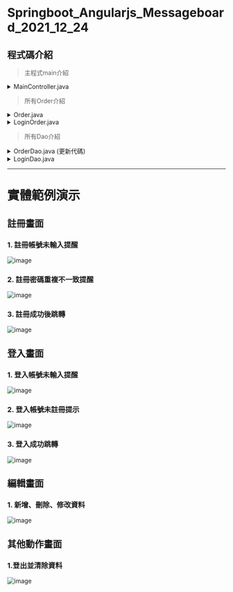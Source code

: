 <h1> Springboot_Angularjs_Messageboard_2021_12_24</h1>

<h2>程式碼介紹</h2>

>主程式main介紹
<details>
	<summary>MainController.java</summary>
</details>

>所有Order介紹
<details>
<summary>Order.java</summary>

	package com.github.xuan118s.springboot_angularjs;
	import java.util.Date;

	public class Order {
		    public int id;
		    public String name;
		    public String messages;
		    public Date create_date; 

			public int getId() {
				return id;
			}
			public void setId(int id) {
				this.id = id;
			}
			public String getName() {
				return name;
			}
			public void setName(String name) {
				this.name = name;
			}
			public String getMessage() {
				return messages;
			}
			public void setMessage(String messages) {
				this.messages = messages;
			}
			public Date getcreate_date() {
				return create_date;
			}
			public void setcreate_date(Date create_date) {
				this.create_date = create_date;
			}
	}

# 功用與介紹
1.定義一個public get/set(讀/寫) ，方便外部訪問<br/>
2.所需定義值有ID(身分編號)、NAME(用戶名稱)、MESSAGE(留言訊息)、CREATE_DATE(創建留言時間)<br/>
3. toString() 做資料庫在Java裡的列表頁印與自我檢查<br/>
</details>

<details>
<summary>LoginOrder.java</summary>
	
	package com.github.xuan118s.springboot_angularjs;
	public class LoginOrder {


			public String userName;

			public String userPass;

			public String getUserName() {
				return userName;
			}

			public void setUserName(String userName) {
				this.userName = userName;
			}

			public String getUserPass() {
				return userPass;
			}

			public void setUserPass(String userPass) {
				this.userPass = userPass;
			}
	}
# 功用與介紹

1.定義一個public get/set(讀/寫) ，方便外部訪問<br/>
2.所需定義值有userName(登入者名稱)、userPass(登入者密碼)
</details>

>所有Dao介紹

<details>
<summary>OrderDao.java (更新代碼)</summary>
	
	package com.github.xuan118s.springboot_angularjs;

	import java.util.ArrayList;
	import java.util.List;

	import org.springframework.beans.factory.annotation.Autowired;
	import org.springframework.jdbc.core.JdbcTemplate;
	import org.springframework.jdbc.support.rowset.SqlRowSet;
	import org.springframework.stereotype.Repository;

	@Repository
	public class OrderDao {

		@Autowired
		private JdbcTemplate jdbcTemplate;

		public List<Order> findAll() {
			List<Order> list = new ArrayList<>();
			//1.按照編號做列表排序
			String sql = "SELECT * FROM MemTable ORDER BY ID ASC";
			//2.新增Try...catch防止sqlerror讓程式碼collapse	
			try {
				SqlRowSet rows = jdbcTemplate.queryForRowSet(sql, new Object[] {});
				while (rows.next()) {
					Order order = new Order();
					list.add(order);
					order.id = rows.getInt("ID");
					order.name = rows.getString("NAME");
					order.messages = rows.getString("MESSAGE");
					order.create_date = rows.getDate("DATETIME");}}
			catch(Exception ex) {
				System.out.println(ex.toString());}

			return list;
		}

		public void insert(Order order) {
			  //3. 轉為使用預存程式
			  jdbcTemplate.update("EXECUTE New_Member ?,?",order.name,order.messages);

			  String sql = "select * from MemTable WHERE NAME=? AND MESSAGE=? ";
			  try {
				  List<Order> list = new ArrayList<>();
				  SqlRowSet rows = jdbcTemplate.queryForRowSet(sql,order.name,order.messages);
				  while (rows.next()) {
					list.add(order);
					order.id= rows.getInt("ID");
					order.name = rows.getString("NAME");
					order.messages = rows.getString("MESSAGE");
					order.create_date = rows.getDate("DATETIME");}}
			catch(Exception ex) {
					System.out.println(ex.toString());}
		}

		public void update(Order order) {
			try {//同上使用預存程式
				jdbcTemplate.update("EXECUTE Save_Member ?,?",
					order.messages,order.id);}
			catch(Exception ex) {
				System.out.println(ex.toString());}
		}

		public Order get(String id) {
			Order order = null;
			String sql = "SELECT * FROM MemTable WHERE ID=?";

			try {
				SqlRowSet rows = jdbcTemplate.queryForRowSet(sql,id);
				while (rows.next()) {
					order = new Order();
					order.id = rows.getInt("ID");
					order.name = rows.getString("NAME");
					order.messages = rows.getString("MESSAGE");
					order.create_date = rows.getDate("DATETIME");}}
			catch(Exception ex) {
				System.out.println(ex.toString());}
			return order;
		}

		public void delete(String id) {
			String sql = "DELETE FROM MemTable WHERE ID = ? ";
			try {
				jdbcTemplate.update(sql,
					 id );}
			catch(Exception ex) {
				System.out.println(ex.toString());}
		}

	}
# 功用與介紹

(更新內容筆記)
  
1.按照編號列表排序
>上一次沒有顧慮到順序問題，後來用ASC做小至大排序

2.Try...catch例外處理
>程式中的異常表明一些錯誤或者異常情況發生了，異常如果沒有被處理，繼續程式流程是沒有意義的，也可以方便編程者做檢查與除錯。

3.SQL Stored Procedure
>示範連結:https://zh.wikipedia.org/wiki/%E5%AD%98%E5%82%A8%E7%A8%8B%E5%BA%8F  
>使用方法:"EXECUTE [預存程式名稱] ?,InputIndex"
<hr>
(函式庫簡單功能介紹)

1.findAll()
>1.查詢所有資料  
>2.jdbcTemplate.queryForRowSet方法的調用，返回的則是SqlRowSet對象，進而給予rows變數<br>
>3.rows.next()幾筆資料去迴圈，並且送資料到我們的order()，資料從rows讀取並給予

2.insert()
>1.新增新的資料<br>
>2.jdbcTemplate.queryForRowSet方法的調用，返回的則是SqlRowSet對象，進而給予rows變數<br>
>3.讀取input框裡的值進行新增資料

3.update()
>1.更新資料<br>
>2.資料從NAME與MESSAGE從input裡讀取

4.get()
>1.讀取資料<br>
>2.後續步驟同insert()的方法<br>

5.delete()
>1.刪除指定ID的所有資料欄資料

</details>
	
<details>
<summary>LoginDao.java</summary>

	package com.github.xuan118s.springboot_angularjs;

	import java.util.ArrayList;
	import java.util.List;

	import org.springframework.beans.factory.annotation.Autowired;
	import org.springframework.jdbc.core.JdbcTemplate;
	import org.springframework.jdbc.support.rowset.SqlRowSet;
	import org.springframework.stereotype.Repository;

	@Repository
	public class LoginDao {
	
		@Autowired
		private JdbcTemplate jdbcTemplate;
	
		public int logincheck(LoginOrder loginorder) {
	
			  List<LoginOrder> list = new ArrayList<>();
			  String sql = "select * from LoginNp";
			  int checkrepeat=1;
			  int checkunrepeat=0;
			  SqlRowSet rows = jdbcTemplate.queryForRowSet(sql,new Object[] {});

			  while (rows.next()) {
					list.add(loginorder);
					int checksame=0;
					if(	loginorder.userName.equals(rows.getString("userName"))  ) {						
						checksame++;
					}if(
						loginorder.userPass.equals(rows.getString("userPass"))  ) {						
						checksame++;
					}
					if(checksame==2) {return checkrepeat;}
				}
			  return checkunrepeat;
		}

		public int Registercheck(LoginOrder loginorder) {
	
			  List<LoginOrder> list = new ArrayList<>();
			  String sql = "select * from LoginNp";
			  int checkrepeat=1;
			  int checkunrepeat=0;
			  SqlRowSet rows = jdbcTemplate.queryForRowSet(sql,new Object[] {});
	
			  while (rows.next()) {
					list.add(loginorder);
					if(	
						loginorder.userName.equals(rows.getString("userName"))  ) {
						return checkrepeat;
					}
				}
			  return checkunrepeat;
		}

		public void Registersave(LoginOrder loginorder) {
			  jdbcTemplate.update("EXECUTE New_LoginMember ?,?",loginorder.userName,loginorder.userPass);
		}

	}


# 功用與介紹
(函式庫簡單功能介紹)<br/>
1.logincheck()<br/>
>1.用於判斷登入時該帳號有無註冊過的判斷<br/>
>2.並且判斷密碼是不是正確的

2.Registercheck()<br/>
>1.用於判斷註冊時該帳號名稱是否有重複過的判斷

3.Registersave()<br/>
>1.用於儲存一個新的帳號

</details>
<hr>

<h1>實體範例演示</h1>
<h2>註冊畫面</h2>
	
<h3>1. 註冊帳號未輸入提醒</h3>
	
![image](https://github.com/Xuan118s/Springboot_Angularjs_Messageboard_2021_12_24/blob/main/GIF/%E8%A8%BB%E5%86%8A%E5%B8%B3%E8%99%9F%E7%A9%BA%E7%99%BD%E9%8C%AF%E8%AA%A4.gif)
	
<h3>2. 註冊密碼重複不一致提醒</h3>
	
![image](https://github.com/Xuan118s/Springboot_Angularjs_Messageboard_2021_12_24/blob/main/GIF/%E8%A8%BB%E5%86%8A%E5%B8%B3%E8%99%9F%E9%87%8D%E8%A4%87%E9%8C%AF%E8%AA%A4.gif)
	
<h3>3. 註冊成功後跳轉</h3>
	
	
![image](https://github.com/Xuan118s/Springboot_Angularjs_Messageboard_2021_12_24/blob/main/GIF/%E8%A8%BB%E5%86%8A%E5%B8%B3%E8%99%9F%E6%88%90%E5%8A%9F%E8%B7%B3%E8%BD%89.gif)
	
<h2>登入畫面</h2>
	
<h3>1. 登入帳號未輸入提醒</h3>
	
![image](https://github.com/Xuan118s/Springboot_Angularjs_Messageboard_2021_12_24/blob/main/GIF/%E6%9C%AA%E8%BC%B8%E5%85%A5%E8%B3%87%E6%96%99%E9%8C%AF%E8%AA%A4.gif)
	
<h3>2. 登入帳號未註冊提示</h3>
	
![image](https://github.com/Xuan118s/Springboot_Angularjs_Messageboard_2021_12_24/blob/main/GIF/%E6%9C%AA%E8%A8%BB%E5%86%8A%E9%81%8E%E7%9A%84%E5%B8%B3%E8%99%9F.gif)

<h3>3. 登入成功跳轉</h3>
	
![image](https://github.com/Xuan118s/Springboot_Angularjs_Messageboard_2021_12_24/blob/main/GIF/%E7%99%BB%E5%85%A5%E6%88%90%E5%8A%9F%E8%B7%B3%E8%BD%89.gif)
	
<h2>編輯畫面</h2>
	
<h3>1. 新增、刪除、修改資料</h3>
	
![image](https://github.com/Xuan118s/Springboot_Angularjs_Messageboard_2021_12_24/blob/main/GIF/%E6%96%B0%E5%A2%9E%E5%88%AA%E9%99%A4%E4%BF%AE%E6%94%B9.gif)
	
<h2>其他動作畫面</h2>

<h3>1.登出並清除資料</h3>
	
![image](https://github.com/Xuan118s/Springboot_Angularjs_Messageboard_2021_12_24/blob/main/GIF/%E7%99%BB%E5%87%BA.gif)
